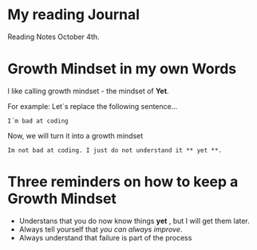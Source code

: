 # My reading Journal

Reading Notes October 4th.

# Growth Mindset in my own Words

I like calling growth mindset - the mindset of **Yet**.

For example: Let´s replace the following sentence...

`I´m bad at coding`

Now, we will turn it into a growth mindset

`Im not bad at coding. I just do not understand it ** yet **.`



# Three reminders on how to keep a Growth Mindset

+ Understans that you do now know things **yet** , but I will get them later.
+ Always tell yourself that _you can always improve_.
+ Always understand that failure is part of the process
  
  
